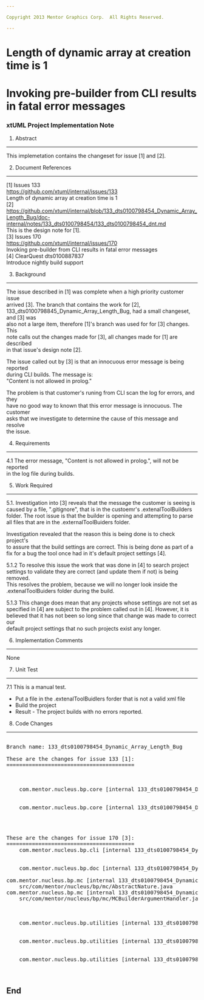 ```yaml
---

Copyright 2013 Mentor Graphics Corp.  All Rights Reserved.

---
```


# Length of dynamic array at creation time is 1 
# Invoking pre-builder from CLI results in fatal error messages
### xtUML Project Implementation Note

1. Abstract
-----------
This implemetation contains the changeset for issue [1] and [2].  

2. Document References
----------------------
[1] Issues 133  
https://github.com/xtuml/internal/issues/133  
Length of dynamic array at creation time is 1  
[2] https://github.com/xtuml/internal/blob/133_dts0100798454_Dynamic_Array_Length_Bug/doc-internal/notes/133_dts0100798454/133_dts0100798454_dnt.md  
    This is the design note for [1].  
[3] Issues 170  
https://github.com/xtuml/internal/issues/170  
Invoking pre-builder from CLI results in fatal error messages  
[4] ClearQuest dts0100887837  
Introduce nightly build support  


3. Background
-------------
The issue described in [1] was complete when a high priority customer issue  
arrived [3]. The branch that contains the work for [2],  
133_dts0100798845_Dynamic_Array_Length_Bug, had a small changeset, and [3] was  
also not a large item, therefore [1]'s branch was used for for [3] changes. This  
note calls out the changes made for [3], all changes made for [1] are described  
in that issue's  design note [2].  

The issue called out by [3] is that an innocuous error message is being reported  
during CLI builds.  The message is:  
"Content is not allowed in prolog."  

The problem is that customer's runing from CLI scan the log for errors, and they  
have no good way to known that this error message is innocuous. The customer  
asks that we investigate to determine the cause of this message and resolve  
the issue.  

4. Requirements
---------------
4.1 The error message, "Content is not allowed in prolog.", will not be reported  
in the log file during builds.   

5. Work Required
----------------
5.1. Investigation into [3] reveals that the message the customer is seeing is  
caused by a file, ".gitignore",  that is in the custoemr's .extenalToolBuilders  
folder.  The root issue is that the builder is opening and attempting to parse  
all files that are in the .externalToolBuiders folder.  

Investigation revealed that the reason this is being done is to check project's  
to assure that the build settings are correct. This is being done as part of a  
fix for a bug the tool once had in it's default project settings [4].  

5.1.2 To resolve this issue the work that was done in [4] to search project  
settings to validate they are correct (and update them if not) is being removed.  
This resolves the problem, because we will no longer look inside the  
.extenalToolBuiders folder during the build.  

5.1.3 This change does mean that any projects whose settings are not set as  
specified in [4] are subject to the problem called out in [4].  However, it is  
believed that it has not been so long since that change was made to correct our  
default project settings that no such projects exist any longer.


 
6. Implementation Comments
--------------------------
None

7. Unit Test
------------
7.1 This is a manual test. 
* Put a file in the .extenalToolBuidlers forder that is not a valid xml file
* Build the project
* Result - The project builds with no errors reported.

 
8. Code Changes
---------------

<pre>

Branch name: 133_dts0100798454_Dynamic_Array_Length_Bug

These are the changes for issue 133 [1]:
========================================

    
    
    com.mentor.nucleus.bp.core [internal 133_dts0100798454_Dynamic_Array_Length_Bug]/models/com.mentor.nucleus.bp.core/ooaofooa/Runtime Value/Runtime Value/Runtime Value.xtuml

    
    com.mentor.nucleus.bp.core [internal 133_dts0100798454_Dynamic_Array_Length_Bug]/models/com.mentor.nucleus.bp.core/ooaofooa/Value/Value/Value.xtuml


    

These are the changes for issue 170 [3]:
========================================
    com.mentor.nucleus.bp.cli [internal 133_dts0100798454_Dynamic_Array_Length_Bug]/src/com/mentor/nucleus/bp/cli/BuildWorkbenchAdvisor.java


    com.mentor.nucleus.bp.doc [internal 133_dts0100798454_Dynamic_Array_Length_Bug]/Reference/UserInterface/CommandLineInterface/HTML/CommandLineInterface.htm

com.mentor.nucleus.bp.mc [internal 133_dts0100798454_Dynamic_Array_Length_Bug]/
    src/com/mentor/nucleus/bp/mc/AbstractNature.java
com.mentor.nucleus.bp.mc [internal 133_dts0100798454_Dynamic_Array_Length_Bug]/
    src/com/mentor/nucleus/bp/mc/MCBuilderArgumentHandler.java


    
    com.mentor.nucleus.bp.utilities [internal 133_dts0100798454_Dynamic_Array_Length_Bug]/META-INF/MANIFEST.MF

    
    com.mentor.nucleus.bp.utilities [internal 133_dts0100798454_Dynamic_Array_Length_Bug]/src/com/mentor/nucleus/bp/utilities/build/UpgradeCompilerSettingsAction.java

    
    com.mentor.nucleus.bp.utilities [internal 133_dts0100798454_Dynamic_Array_Length_Bug]/plugin.xml


</pre>

End
---

